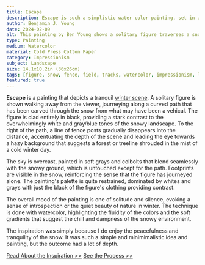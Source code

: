 ```yaml
---
title: Escape
description: Escape is such a simplistic water color painting, set in a snowy vast field, that with very few effects I was able to convey the emotion and depth of what I wanted resonate with both myself and any viewer of the artwork. Showing the trek of the lone figure who's identiy is up to interpretation.
author: Benjamin J. Young
date: 2024-02-09
alt: This painting by Ben Young shows a solitary figure traverses a snowy path flanked by a fence, in a muted watercolor landscape shrouded in a hazy atmosphere.
type: Painting
medium: Watercolor
material: Cold Press Cotton Paper
category: Impressionism
subject: Landscape
size: 14.1x10.2in (36x26cm)
tags: [figure, snow, fence, field, tracks, watercolor, impressionism, landscape]
featured: true
---
```


**Escape** is a painting that depicts a tranquil [winter scene](https://culturetourist.com/cultural-tourism/winter-in-art-20-most-beautiful-winter-themed-paintings/). A solitary figure is shown walking away from the viewer, journeying along a curved path that has been carved through the snow from what may have been a vehical. The figure is clad entirely in black, providing a stark contrast to the overwhelmingly white and gray/blue tones of the snowy landscape. To the right of the path, a line of fence posts gradually disappears into the distance, accentuating the depth of the scene and leading the eye towards a hazy background that suggests a forest or treeline shrouded in the mist of a cold winter day.

The sky is overcast, painted in soft grays and colbolts that blend seamlessly with the snowy ground, which is untouched except for the path. Footprints are visible in the snow, reinforcing the sense that the figure has journeyed alone. The painting's palette is quite restrained, dominated by whites and grays with just the black of the figure's clothing providing contrast.

The overall mood of the painting is one of solitude and silence, evoking a sense of introspection or the quiet beauty of nature in winter. The technique is done with watercolor, highlighting the fluidity of the colors and the soft gradients that suggest the chill and dampness of the snowy environment.

The inspiration was simply because I do enjoy the peacefulness and tranquility of the snow. It was such a simple and minimimalistic idea and painting, but the outcome had a lot of depth.

[Read About the Inspiration >>](./inspiration/)
[See the Process >>](./process/)